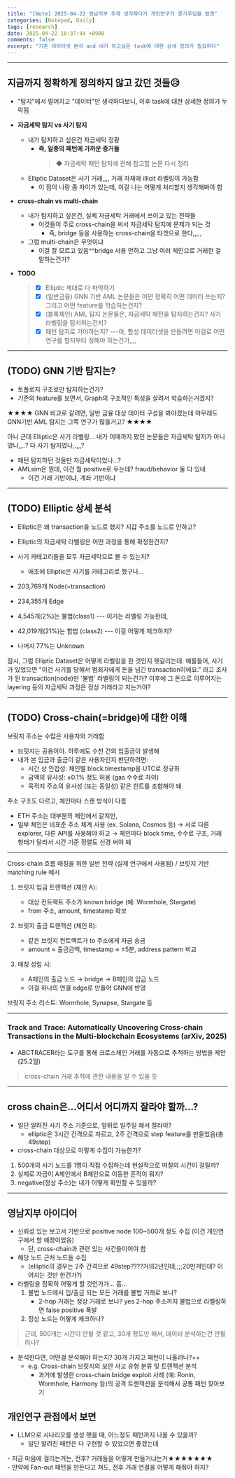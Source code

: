 ```yaml
---
title: "[Note] 2025-04-22 영남지부 주제 생각하다가 개인연구가 콩가루임을 발견"
categories: [Notepad, Daily]
tags: [research]
date: 2025-04-22 16:37:44 +0900
comments: false
excerpt: "기존 데이터셋 분석 and 내가 하고싶은 task에 대한 상세 정의가 필요하다"
--- 
```

---


## 지금까지 정확하게 정의하지 않고 갔던 것들😥
- "탐지"에서 멀어지고 "데이터"만 생각하다보니, 이후 task에 대한 상세한 정의가 누락됨

- **자금세탁 탐지 vs 사기 탐지**
    - 내가 탐지하고 싶은건 자금세탁 정황
        - **즉, 일종의 패턴에 가까운 증거들**
            > ◆ 자금세탁 패턴 탐지에 관해 참고할 논문 다시 정리
    - Elliptic Dataset은 사기 거래,,,, 거래 자체에 illicit 라벨링이 가능함
        - 이 점이 나랑 좀 차이가 있는데, 이걸 나는 어떻게 처리할지 생각해봐야 함

- **cross-chain vs multi-chain**
    - 내가 탐지하고 싶은건, 실제 자금세탁 거래에서 쓰이고 있는 전략들
        - 이것들이 주로 cross-chain을 써서 자금세탁 탐지에 문제가 되는 것
            - 즉, bridge 등을 사용하는 cross-chain을 타겟으로 한다,,,,,
    - 그럼 multi-chain은 무엇이냐
        - 이걸 잘 모르고 있음^^bridge 사용 안하고 그냥 여러 체인으로 거래한 걸 말하는건가?

- **TODO**
    > - [x] Elliptic 제대로 다 파악하기
    > - [x] (일반금융) GNN 기반 AML 논문들은 어떤 정확히 어떤 데이터 쓰는지? 그리고 어떤 feature를 학습하는건지?
    > - [x] (블록체인) AML 탐지 논문들은, 자금세탁 패턴을 탐지하는건지? 사기 라벨링을 탐지하는건지?
    > - [x] 패턴 탐지로 가야하는지? ---아, 합성 데이터셋을 만들려면 이걸로 어떤 연구를 할지부터 정해야 하는건가,,,,

--------

## (TODO) GNN 기반 탐지는?
- 토폴로지 구조로만 탐지하는건가?
- 기존의 feature를 보면서, Graph의 구조적인 특성을 살려서 학습하는거겠지?


★★★★
GNN 비교로 갈려면, 일반 금융 대상 데이터 구성을 봐야겠는데
아무래도 GNN기반 AML 탐지는 그쪽 연구가 많을거고?
★★★★


아니 근데 Elliptic은 사기 라벨링...
내가 이때까지 봤던 논문들은 자금세탁 탐지가 아니였나,,..? 다 사기 탐지였나,.,,,?
- 패턴 탐지하던 것들만 자금세탁이었나...?
- AMLsim은 뭔데, 이건 뭘 positive로 두는데? fraud/behavior 둘 다 있네
    - 이건 거래 기반이냐, 계좌 기반이냐


--------

## (TODO) Elliptic 상세 분석

- Elliptic은 왜 transaction을 노드로 했지? 지갑 주소를 노드로 안하고?



- Elliptic의 자금세탁 라벨링은 어떤 과정을 통해 확정한건지?


- 사기 카테고리들을 모두 자금세탁으로 볼 수 있는지?
    - 애초에 Elliptic은 사기를 카테고리로 했구나...

- 203,769개 Node(=transaction)
- 234,355개 Edge
- 4,545개(2%)는 불법(class1) --- 이거는 라벨링 가능한데,
- 42,019개(21%)는 합법 (class2) --- 이걸 어떻게 체크하지?
- 나머지 77%는 Unknown



잠시, 그럼 Elliptic Dataset은 어떻게 라벨링을 한 것인지 헷갈리는데. 
예를들어, 사기가 있었으면 "이건 사기를 당해서 범죄자에게 돈을 넘긴 transaction이에요."
라고 조사가 된 transaction(node)만 '불법' 라벨링이 되는건가? 
이후에 그 돈으로 이루어지는 layering 등의 자금세탁 과정은 정상 거래라고 치는거야?

--------

## (TODO) Cross-chain(=bridge)에 대한 이해

브릿지 주소는 수많은 사용자와 거래함
- 브릿지는 공용이야. 하루에도 수천 건의 입출금이 발생해
- 내가 본 입금과 출금이 같은 사용자인지 판단하려면:
    - 시간 상 인접성: 체인별 block.timestamp을 UTC로 정규화
    - 금액의 유사성:     ±0.1% 정도 허용 (gas 수수료 차이)
    - 목적지 주소의 유사성 (또는 동일성)
같은 힌트를 조합해야 돼


주소 구조도 다르고, 체인마다 스캔 방식이 다름
- ETH 주소는 대부분의 체인에서 같지만,
- 일부 체인은 비표준 주소 체계 사용 (ex. Solana, Cosmos 등)
→ 서로 다른 explorer, 다른 API를 사용해야 하고
→ 체인마다 block time, 수수료 구조, 거래 형태가 달라서 시간 기준 정렬도 신경 써야 돼


--------

Cross-chain 흐름 매칭을 위한 일반 전략 (실제 연구에서 사용됨) / 브릿지 기반 matching rule 예시
1. 브릿지 입금 트랜잭션 (체인 A):
    - 대상 컨트랙트 주소가 known bridge (예: Wormhole, Stargate)
    - from 주소, amount, timestamp 확보

2. 브릿지 출금 트랜잭션 (체인 B):
    - 같은 브릿지 컨트랙트가 to 주소에게 자금 송금
    - amount ≈ 출금금액, timestamp ≈ ±5분, address pattern 비교

3. 매칭 성립 시:
    - A체인의 출금 노드 → bridge → B체인의 입금 노드
    - 이걸 하나의 연결 edge로 만들어 GNN에 반영


브릿지 주소 리스트: Wormhole, Synapse, Stargate 등


--------

### Track and Trace: Automatically Uncovering Cross-chain Transactions in the Multi-blockchain Ecosystems (arXiv, 2025)
- ABCTRACER라는 도구를 통해 크로스체인 거래를 자동으로 추적하는 방법을 제안 (25.2월)

> cross-chain 거래 추적에 관한 내용을 알 수 있을 듯


--------

## cross chain은...어디서 어디까지 잘라야 할까...?
- 일단 알려진 사기 주소 기준으로, 앞뒤로 일주일 해서 잘라야?
    - elliptic은 3시간 간격으로 자르고, 2주 간격으로 step feature를 만들었음(총 49step)
- cross-chain 대상으로 이렇게 수집이 가능한가? 


1. 500개의 사기 노드를 1명이 직접 수집하는데 현실적으로 며칠의 시간이 걸릴까?
2. 실제로 자금이 A체인에서 B체인으로 이동한 흔적이 뭐지?
3. negative(정상 주소)는 내가 어떻게 확인할 수 있을까?


--------


## 영남지부 아이디어
- 신뢰성 있는 보고서 기반으로 positive node 100~500개 정도 수집 (이건 개인연구에서 할 예정이었음)
    - 단, cross-chain과 관련 있는 사건들이어야 함
- 해당 노드 근처 노드들 수집 
    - (elliptic의 경우는 2주 간격으로 49step????거의2년인데;;;;20만개인데? 이어지는 것만 한건가?)
- 라벨링을 정확히 어떻게 할 것인가가... 흠...
    1. 불법 노드에서 입/출금 되는 모든 거래를 불법 거래로 보나? 
        - 2-hop 거래는 정상 거래로 보나? yes 2-hop 주소까지 불법으로 라벨링하면 false positive 폭발
    2. 정상 노드는 어떻게 체크하나?

> 근데, 500개는 시간이 안될 것 같고, 30개 정도만 해서, 데이터 분석하는건 안될려나?
- 분석한다면, 어떤걸 분석해야 하는지? 30개 가지고 패턴이 나올려나?++
    - e.g. Cross-chain 브릿지의 보안 사고 유형 분류 및 트랜잭션 분석
        - 과거에 발생한 cross-chain bridge exploit 사례 (예: Ronin, Wormhole, Harmony 등)의 공격 트랜잭션을 분석해서 공통 패턴 찾아보기


## 개인연구 관점에서 보면
- LLM으로 시나리오를 생성 햇을 때, 어느정도 패턴까지 나올 수 있을까?
    - 일단 알려진 패턴은 다 구현할 수 있었으면 좋겠는데
 
<div class="tip-box tip-blue">
    <i class="fas fa-lightbulb tip-icon"></i>
    - 지금 마음에 걸리는거는, 전후? 거래들을 어떻게 만들거냐는거★★★★★★★<br>
    - 만약에 Fan-out 패턴을 만든다고 쳐도, 전후 거래 연결을 어떻게 해줘야 하지?
</div>